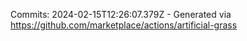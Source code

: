 Commits: 2024-02-15T12:26:07.379Z - Generated via https://github.com/marketplace/actions/artificial-grass
<br>
